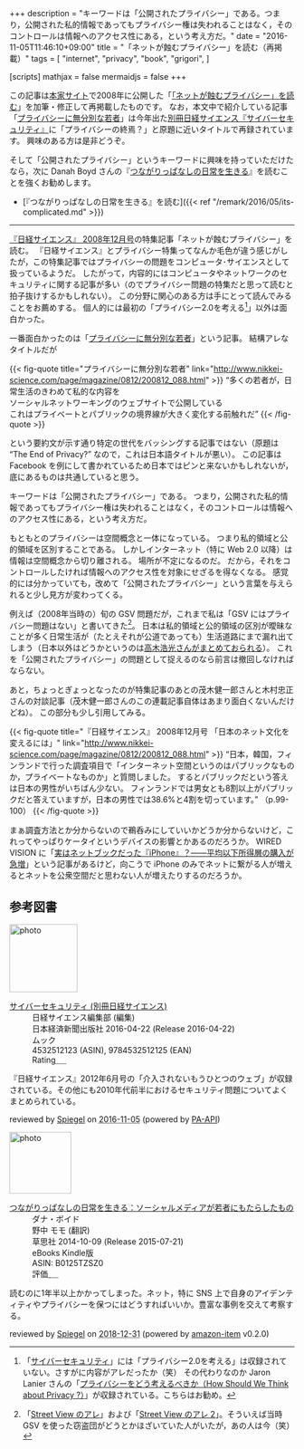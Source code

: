 +++
description = "キーワードは「公開されたプライバシー」である。つまり，公開された私的情報であってもプライバシー権は失われることはなく，そのコントロールは情報へのアクセス性にある，という考え方だ。"
date = "2016-11-05T11:46:10+09:00"
title = "「ネットが蝕むプライバシー」を読む（再掲載）"
tags = [
  "internet",
  "privacy",
  "book",
  "grigori",
]

[scripts]
  mathjax = false
  mermaidjs = false
+++

この記事は[本家サイト](https://baldanders.info/ "Baldanders.info")で2008年に公開した「[「ネットが蝕むプライバシー」を読む](https://baldanders.info/blog/000415/)」を加筆・修正して再掲載したものです。
なお，本文中で紹介している記事「[プライバシーに無分別な若者]」は今年出た[別冊日経サイエンス『サイバーセキュリティ』](http://www.nikkei-science.com/page/sci_book/bessatu/51212.html)に「プライバシーの終焉？」と原題に近いタイトルで再録されています。
興味のある方は是非どうぞ。

そして「公開されたプライバシー」というキーワードに興味を持っていただけたなら，次に Danah Boyd さんの『[つながりっぱなしの日常を生きる]』を読むことを強くお勧めします。

- [『つながりっぱなしの日常を生きる』を読む]({{< ref "/remark/2016/05/its-complicated.md" >}})

----

[『日経サイエンス』 2008年12月号]の特集記事「ネットが蝕むプライバシー」を読む。
『日経サイエンス』とプライバシー特集ってなんか毛色が違う感じがしたが，この特集記事ではプライバシーの問題をコンピュータ･サイエンスとして扱っているようだ。
したがって，内容的にはコンピュータやネットワークのセキュリティに関する記事が多い（のでプライバシー問題の特集だと思って読むと拍子抜けするかもしれない）。
この分野に関心のある方は手にとって読んでみることをお薦めする。
個人的には最初の「プライバシー2.0を考える[^1]」以外は面白かった。

[^1]: 「[サイバーセキュリティ]」には「プライバシー2.0を考える」は収録されていない。さすがに内容がアレだったか（笑） その代わりなのか Jaron Lanier さんの「[プライバシーをどう考えるべきか（How Should We Think about Privacy ?）](http://www.nikkei-science.com/201411_086.html)」が収録されている。こちらはお勧め。

一番面白かったのは「[プライバシーに無分別な若者]」という記事。
結構アレなタイトルだが

{{< fig-quote title="プライバシーに無分別な若者" link="http://www.nikkei-science.com/page/magazine/0812/200812_088.html" >}}
<q>多くの若者が，日常生活のきわめて私的な内容を<br />
ソーシャルネットワーキングのウェブサイトで公開している<br />
これはプライベートとパブリックの境界線が大きく変化する前触れだ</q>
{{< /fig-quote >}}

という要約文が示す通り特定の世代をバッシングする記事ではない（原題は “The End of Privacy?” なので，これは日本語タイトルが悪い）。
この記事は Facebook を例にして書かれているため日本ではピンと来ないかもしれないが，底にあるものは共通していると思う。

キーワードは「公開されたプライバシー」である。
つまり，公開された私的情報であってもプライバシー権は失われることはなく，そのコントロールは情報へのアクセス性にある，という考え方だ。

もともとのプライバシーは空間概念と一体になっている。
つまり私的領域と公的領域を区別することである。
しかしインターネット（特に Web 2.0 以降）は情報は空間概念から切り離される。
場所が不定になるのだ。
だから，それをコントロールしたければ情報へのアクセス性を対象にせざるを得なくなる。
感覚的には分かっていても，改めて「公開されたプライバシー」という言葉を与えられると少し見方が変わってくる。

例えば（2008年当時の）旬の GSV 問題だが，これまで私は「GSV にはプライバシー問題はない」と書いてきた[^2]。
日本は私的領域と公的領域の区別が曖昧なことが多く日常生活が（たとえそれが公道であっても）生活道路にまで漏れ出てしまう（日本以外はどうかというのは[高木浩光さんがまとめておられる](http://takagi-hiromitsu.jp/diary/20081026.html#p01 "高木浩光＠自宅の日記 - 住宅ストリートビューの国際比較 アメリカ・フランス・日本, 修正（27日）")）。
これを「公開されたプライバシー」の問題として捉えるのなら前言は撤回しなければならない。

[^2]: 「[Street View のアレ](https://baldanders.info/blog/000404/)」および「[Street View のアレ 2](https://baldanders.info/blog/000406/)」。そういえば当時 GSV を使った窃盗団がどうとかほざいていた人がいたが，あの人は今（笑）

あと，ちょっとぎょっとなったのが特集記事のあとの茂木健一郎さんと木村忠正さんの対談記事（茂木健一郎さんのこの連載記事自体はあまり面白くないんだけどね）。
この部分も少し引用してみる。

{{< fig-quote title="『日経サイエンス』 2008年12月号 「日本のネット文化を変えるには」" link="http://www.nikkei-science.com/page/magazine/0812/200812_088.html" >}}
<q>日本，韓国，フィンランドで行った調査項目で「インターネット空間というのはパブリックなものか，プライベートなものか」と質問しました。
するとパブリックだという答えは日本の男性がいちばん少ない。
フィンランドでは男女とも8割以上がパブリックだと答えていますが，日本の男性では38.6%と4割を切っています。</q> （p.99-100）
{{< /fig-quote >}}

まぁ調査方法とか分からないので鵜呑みにしていいかどうか分からないけど，これってやっぱりケータイというデバイスの影響とかあるのだろうか。
WIRED VISION に「[実はネットブックだった『iPhone』？――平均以下所得層の購入が急増](http://wired.jp/2008/10/31/%e5%ae%9f%e3%81%af%e3%83%8d%e3%83%83%e3%83%88%e3%83%96%e3%83%83%e3%82%af%e3%81%a0%e3%81%a3%e3%81%9f%e3%80%8eiphone%e3%80%8f%ef%bc%9f%e2%80%95%e2%80%95%e5%b9%b3%e5%9d%87%e4%bb%a5%e4%b8%8b%e6%89%80/)」という記事があるけど，向こうで iPhone のみでネットに繋がる人が増えるとネットを公衆空間だと思わない人が増えたりするのだろうか。

[『日経サイエンス』 2008年12月号]: http://www.nikkei-science.com/page/magazine/200812.html "2008年12月号 | 日経サイエンス"
[プライバシーに無分別な若者]: http://www.nikkei-science.com/page/magazine/0812/200812_088.html "プライバシーに無分別な若者 | 日経サイエンス"
[サイバーセキュリティ]: http://www.nikkei-science.com/page/sci_book/bessatu/51212.html "サイバーセキュリティー | 日経サイエンス"
[つながりっぱなしの日常を生きる]: https://www.amazon.co.jp/exec/obidos/ASIN/B0125TZSZ0/baldandersinf-22/ "Amazon.co.jp: つながりっぱなしの日常を生きる：ソーシャルメディアが若者にもたらしたもの 電子書籍: ダナ・ボイド, 野中 モモ: Kindleストア"

## 参考図書

<div class="hreview">
  <div class="photo"><a class="item url" href="https://www.amazon.co.jp/%E3%82%B5%E3%82%A4%E3%83%90%E3%83%BC%E3%82%BB%E3%82%AD%E3%83%A5%E3%83%AA%E3%83%86%E3%82%A3-%E5%88%A5%E5%86%8A%E6%97%A5%E7%B5%8C%E3%82%B5%E3%82%A4%E3%82%A8%E3%83%B3%E3%82%B9-%E6%97%A5%E7%B5%8C%E3%82%B5%E3%82%A4%E3%82%A8%E3%83%B3%E3%82%B9%E7%B7%A8%E9%9B%86%E9%83%A8/dp/4532512123?SubscriptionId=AKIAJYVUJ3DMTLAECTHA&tag=baldandersinf-22&linkCode=xm2&camp=2025&creative=165953&creativeASIN=4532512123"><img src="https://images-fe.ssl-images-amazon.com/images/I/51gurnOqhiL._SL160_.jpg" width="120" alt="photo"></a></div>
  <dl class="fn">
    <dt><a href="https://www.amazon.co.jp/%E3%82%B5%E3%82%A4%E3%83%90%E3%83%BC%E3%82%BB%E3%82%AD%E3%83%A5%E3%83%AA%E3%83%86%E3%82%A3-%E5%88%A5%E5%86%8A%E6%97%A5%E7%B5%8C%E3%82%B5%E3%82%A4%E3%82%A8%E3%83%B3%E3%82%B9-%E6%97%A5%E7%B5%8C%E3%82%B5%E3%82%A4%E3%82%A8%E3%83%B3%E3%82%B9%E7%B7%A8%E9%9B%86%E9%83%A8/dp/4532512123?SubscriptionId=AKIAJYVUJ3DMTLAECTHA&tag=baldandersinf-22&linkCode=xm2&camp=2025&creative=165953&creativeASIN=4532512123">サイバーセキュリティ (別冊日経サイエンス)</a></dt>
    <dd>日経サイエンス編集部 (編集)</dd>
    <dd>日本経済新聞出版社 2016-04-22 (Release 2016-04-22)</dd>
    <dd>ムック</dd>
    <dd>4532512123 (ASIN), 9784532512125 (EAN)</dd>
    <dd>Rating<abbr class="rating fa-sm" title="4">&nbsp;<i class="fas fa-star"></i>&nbsp;<i class="fas fa-star"></i>&nbsp;<i class="fas fa-star"></i>&nbsp;<i class="fas fa-star"></i>&nbsp;<i class="far fa-star"></i></abbr></dd>
  </dl>
  <p class="description">『日経サイエンス』2012年6月号の「介入されないもうひとつのウェブ」が収録されている。その他にも2010年代前半におけるセキュリティ問題についてよくまとめられている。</p>
  <p class="powered-by" >reviewed by <a href='#maker' class='reviewer'>Spiegel</a> on <abbr class="dtreviewed" title="2016-11-05">2016-11-05</abbr> (powered by <a href="https://affiliate.amazon.co.jp/assoc_credentials/home" >PA-API</a>)</p>
</div>

<div class="hreview">
  <div class="photo"><a class="item url" href="https://www.amazon.co.jp/%E3%81%A4%E3%81%AA%E3%81%8C%E3%82%8A%E3%81%A3%E3%81%B1%E3%81%AA%E3%81%97%E3%81%AE%E6%97%A5%E5%B8%B8%E3%82%92%E7%94%9F%E3%81%8D%E3%82%8B%EF%BC%9A%E3%82%BD%E3%83%BC%E3%82%B7%E3%83%A3%E3%83%AB%E3%83%A1%E3%83%87%E3%82%A3%E3%82%A2%E3%81%8C%E8%8B%A5%E8%80%85%E3%81%AB%E3%82%82%E3%81%9F%E3%82%89%E3%81%97%E3%81%9F%E3%82%82%E3%81%AE-%E3%83%80%E3%83%8A%E3%83%BB%E3%83%9C%E3%82%A4%E3%83%89-ebook/dp/B0125TZSZ0?SubscriptionId=AKIAJYVUJ3DMTLAECTHA&tag=baldandersinf-22&linkCode=xm2&camp=2025&creative=165953&creativeASIN=B0125TZSZ0"><img src="https://images-fe.ssl-images-amazon.com/images/I/616sjle5ITL._SL160_.jpg" width="109" alt="photo"></a></div>
  <dl class="fn">
    <dt><a href="https://www.amazon.co.jp/%E3%81%A4%E3%81%AA%E3%81%8C%E3%82%8A%E3%81%A3%E3%81%B1%E3%81%AA%E3%81%97%E3%81%AE%E6%97%A5%E5%B8%B8%E3%82%92%E7%94%9F%E3%81%8D%E3%82%8B%EF%BC%9A%E3%82%BD%E3%83%BC%E3%82%B7%E3%83%A3%E3%83%AB%E3%83%A1%E3%83%87%E3%82%A3%E3%82%A2%E3%81%8C%E8%8B%A5%E8%80%85%E3%81%AB%E3%82%82%E3%81%9F%E3%82%89%E3%81%97%E3%81%9F%E3%82%82%E3%81%AE-%E3%83%80%E3%83%8A%E3%83%BB%E3%83%9C%E3%82%A4%E3%83%89-ebook/dp/B0125TZSZ0?SubscriptionId=AKIAJYVUJ3DMTLAECTHA&tag=baldandersinf-22&linkCode=xm2&camp=2025&creative=165953&creativeASIN=B0125TZSZ0">つながりっぱなしの日常を生きる：ソーシャルメディアが若者にもたらしたもの</a></dt>
	<dd>ダナ・ボイド</dd>
	<dd>野中 モモ (翻訳)</dd>
    <dd>草思社 2014-10-09 (Release 2015-07-21)</dd>
    <dd>eBooks Kindle版</dd>
    <dd>ASIN: B0125TZSZ0</dd>
    <dd>評価<abbr class="rating fa-sm" title="5">&nbsp;<i class="fas fa-star"></i>&nbsp;<i class="fas fa-star"></i>&nbsp;<i class="fas fa-star"></i>&nbsp;<i class="fas fa-star"></i>&nbsp;<i class="fas fa-star"></i></abbr></dd>
  </dl>
  <p class="description">読むのに1年半以上かかってしまった。ネット，特に SNS 上で自身のアイデンティティやプライバシーを保つにはどうすればいいか。豊富な事例を交えて考察する。</p>
  <p class="powered-by" >reviewed by <a href='#maker' class='reviewer'>Spiegel</a> on <abbr class="dtreviewed" title="2018-12-31">2018-12-31</abbr> (powered by <a href="https://github.com/spiegel-im-spiegel/amazon-item" >amazon-item</a> v0.2.0)</p>
</div>
